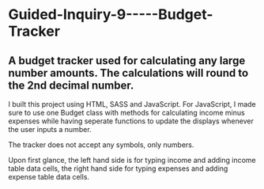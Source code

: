 # Guided-Inquiry-9-----Budget-Tracker

## A budget tracker used for calculating any large number amounts. The calculations will round to the 2nd decimal number. 

I built this project using HTML, SASS and JavaScript. For JavaScript, I made sure to use one Budget class with methods for calculating income minus expenses while having seperate functions to update the displays whenever the user inputs a number. 

The tracker does not accept any symbols, only numbers. 

Upon first glance, the left hand side is for typing income and adding income table data cells, the right hand side for typing expenses and adding expense table data cells.
